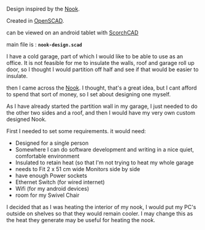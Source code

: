 Design inspired by the <a href="http://nook.do/">Nook</a>.

Created in <a href="http://www.openscad.org/">OpenSCAD</a>.

can be viewed on an android tablet with <a href="https://play.google.com/store/apps/details?id=com.scorchworks.scorchcad&hl=en_GB">ScorchCAD</a>

main file is : **`nook-design.scad`**

I have a cold garage, part of which I would like to be able to use as an office. It is not feasible for me to insulate the walls, roof and garage roll up door, so I thought I would partition off half and see if that would be easier to insulate.

then I came across the <a href="http://nook.do/">Nook</a>. I thought, that's a great idea, but I cant afford to spend that sort of money, so I set about designing one myself.

As I have already started the partition wall in my garage, I just needed to do the other two sides and a roof, and then I would have my very own custom designed Nook.

First I needed to set some requirements. it would need:
  * Designed for a single person
  * Somewhere I can do software development and writing in a nice quiet, comfortable environment
  * Insulated to retain heat (so that I'm not trying to heat my whole garage
  * needs to Fit 2 x 51 cm wide Monitors side by side
  * have enough Power sockets
  * Ethernet Switch (for wired internet)
  * Wifi (for my android devices)
  * room for my Swivel Chair

I decided that as I was heating the interior of my nook, I would put my PC's outside on shelves so that they would remain cooler. I may change this as the heat they generate may be useful for heating the nook.
